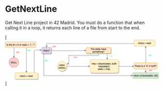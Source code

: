 # GetNextLine

Get Next Line project in 42 Madrid.
You must do a function that when calling it in a loop, it returns each line of a file from start to the end.

[![GNL Diagram](/flow_charts/ft_gnl_flow_chart.png)]
